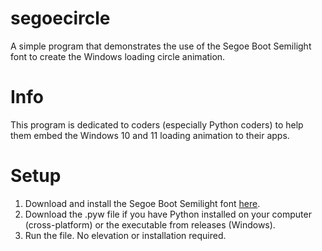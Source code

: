 # segoecircle
A simple program that demonstrates the use of the Segoe Boot Semilight font to create the Windows loading circle animation.

# Info
This program is dedicated to coders (especially Python coders) to help them embed the Windows 10 and 11 loading animation to their apps.

# Setup
1. Download and install the Segoe Boot Semilight font [here](https://github.com/Diax170/SegoeBootSemilight).
2. Download the .pyw file if you have Python installed on your computer (cross-platform) or the executable from releases (Windows).
3. Run the file. No elevation or installation required.
